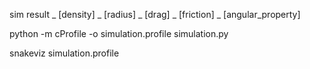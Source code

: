 sim result _ [density] _ [radius] _ [drag] _ [friction] _ [angular_property]

python -m cProfile -o simulation.profile simulation.py

snakeviz simulation.profile

